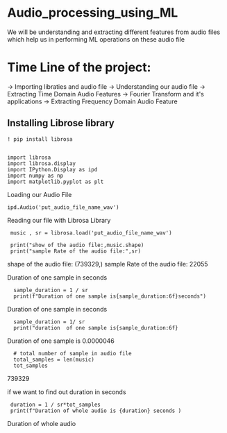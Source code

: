 # Audio_processing_using_ML
We will be understanding and extracting different features from audio files which help us in performing ML operations on these audio file  

# Time Line of the project:

  -> Importing libraties and audio file 
  -> Understanding our audio file 
  -> Extracting Time Domain Audio Features 
  -> Fourier Transform and it's applications 
  -> Extracting Frequency Domain Audio Feature

## Installing Librose library

    ! pip install librosa


    import librosa
    import librosa.display
    import IPython.Display as ipd
    import numpy as np
    import matplotlib.pyplot as plt 

Loading our Audio File 

    ipd.Audio('put_audio_file_name_wav')

Reading our file with Librosa Library

     music , sr = librosa.load('put_audio_file_name_wav')

     print("show of the audio file:,music.shape)
     print("sample Rate of the audio file:",sr)


  shape of the audio file: (739329,)
  sample Rate of the audio file: 22055

  Duration of one sample in seconds


      sample_duration = 1 / sr
      print(f"Duration of one sample is{sample_duration:6f}seconds")

Duration of one sample in seconds 

      sample_duration = 1/ sr
      print("duration  of one sample is{sample_duration:6f}

Duration of one sample is 0.0000046

      # total number of sample in audio file 
      total_samples = len(music)
      tot_samples

739329


if we want to find out duration in seconds 

     duration = 1 / sr*tot_samples
     print(f"Duration of whole audio is {duration} seconds )


  Duration of whole audio 


























      
